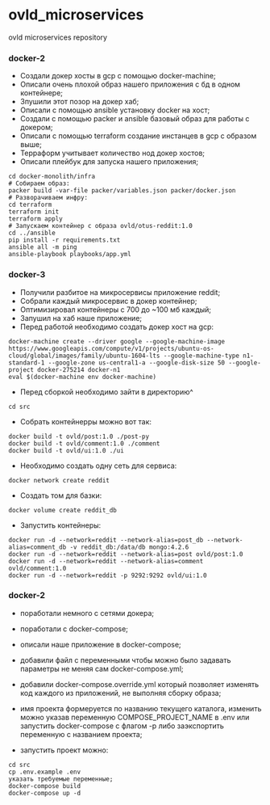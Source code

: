 # ovld_microservices
ovld microservices repository

### docker-2
 - Создали докер хосты в gcp с помощью docker-machine;
 - Описали очень плохой образ нашего приложения с бд в одном контейнере;
 - Зпушили этот позор на докер хаб;
 - Описали с помощью ansible установку docker на хост;
 - Создали с помощью packer и ansible базовый образ для работы с докером;
 - Описали с помощью terraform создание инстанцев в gcp с образом выше;
 - Терраформ учитывает количество нод докер хостов;
 - Описали плейбук для запуска нашего приложения;

 ```
cd docker-monolith/infra
# Собираем образ:
packer build -var-file packer/variables.json packer/docker.json
# Разворачиваем инфру:
cd terraform
terraform init
terraform apply
# Запускаем контейнер с образа ovld/otus-reddit:1.0
cd ../ansible
pip install -r requirements.txt
ansible all -m ping
ansible-playbook playbooks/app.yml
```

### docker-3

 - Получили разбитое на микросервисы приложение reddit;
 - Собрали каждый микросервис в докер контейнер;
 - Оптимизировал контейнеры с 700 до ~100 мб каждый;
 - Запушил на хаб наше приложение;
 - Перед работой необходимо создать докер хост на gcp:
 ```
docker-machine create --driver google --google-machine-image https://www.googleapis.com/compute/v1/projects/ubuntu-os-cloud/global/images/family/ubuntu-1604-lts --google-machine-type n1-standard-1 --google-zone us-central1-a --google-disk-size 50 --google-project docker-275214 docker-n1
eval $(docker-machine env docker-machine)

```
 - Перед сборкой необходимо зайти в директорию^
```
cd src
```
 - Собрать контейнерры можно вот так:

```
docker build -t ovld/post:1.0 ./post-py
docker build -t ovld/comment:1.0 ./comment
docker build -t ovld/ui:1.0 ./ui
```

 - Необходимо создать одну сеть для сервиса:
```
docker network create reddit
```
 - Создать том для базки:
```
docker volume create reddit_db
```

 - Запустить контейнеры:
```
docker run -d --network=reddit --network-alias=post_db --network-alias=comment_db -v reddit_db:/data/db mongo:4.2.6
docker run -d --network=reddit --network-alias=post ovld/post:1.0
docker run -d --network=reddit --network-alias=comment ovld/comment:1.0
docker run -d --network=reddit -p 9292:9292 ovld/ui:1.0
```

### docker-2
 - поработали немного с сетями докера;
 - поработали с docker-compose;
 - описали наше приложение в docker-compose;
 - добавили файл с переменными чтобы можно было задавать параметры не меняя сам docker-compose.yml;
 - добавили docker-compose.override.yml который позволяет изменять код каждого из приложений, не выполняя сборку образа;
 - имя проекта формеруется по названию текущего каталога, изменить можно указав переменную COMPOSE_PROJECT_NAME в .env или запустить docker-compose с флагом -p либо заэкспортить переменную с названием проекта;

 - запустить проект можно:
```
cd src
cp .env.example .env
указать требуемые переменные;
docker-compose build
docker-compose up -d
```
